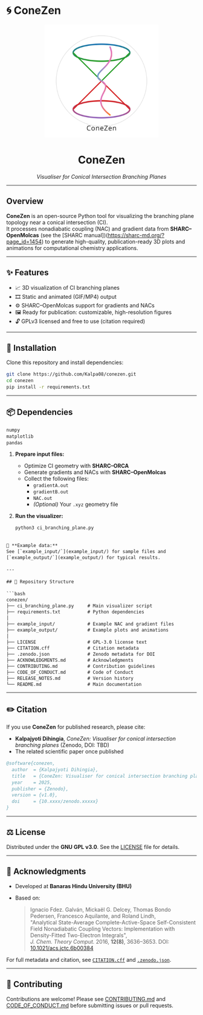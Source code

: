 # 🌀 ConeZen

<p align="center">
  <img src="logo6.svg" alt="ConeZen Logo" width="300"/>
</p>

<h1 align="center">ConeZen</h1>

<p align="center"><i>Visualiser for Conical Intersection Branching Planes</i></p>

---

## Overview

**ConeZen** is an open-source Python tool for visualizing the branching plane topology near a conical intersection (CI).  
It processes nonadiabatic coupling (NAC) and gradient data from **SHARC–OpenMolcas** (see the [SHARC manual])(https://sharc-md.org/?page_id=1454) to generate high-quality, publication-ready 3D plots and animations for computational chemistry applications.

---

## ✨ Features

- 📈 3D visualization of CI branching planes  
- 🎞️ Static and animated (GIF/MP4) output  
- ⚙️ SHARC–OpenMolcas support for gradients and NACs  
- 🖼️ Ready for publication: customizable, high-resolution figures  
- 🔓 GPLv3 licensed and free to use (citation required)

---

## 🚀 Installation

Clone this repository and install dependencies:

```bash
git clone https://github.com/Kalpa08/conezen.git
cd conezen
pip install -r requirements.txt
````
---

## 📦 Dependencies

```bash
numpy
matplotlib
pandas
```
1. **Prepare input files:**
   - Optimize CI geometry with **SHARC–ORCA**
   - Generate gradients and NACs with **SHARC–OpenMolcas**
   - Collect the following files:
     - `gradientA.out`
     - `gradientB.out`
     - `NAC.out`
     - *(Optional)* Your `.xyz` geometry file

2. **Run the visualizer:**

   ```bash
   python3 ci_branching_plane.py
```

📂 **Example data:**  
See [`example_input/`](example_input/) for sample files and [`example_output/`](example_output/) for typical results.

---

## 📁 Repository Structure

```bash
conezen/
├── ci_branching_plane.py     # Main visualizer script
├── requirements.txt          # Python dependencies
│
├── example_input/            # Example NAC and gradient files
├── example_output/           # Example plots and animations
│
├── LICENSE                   # GPL-3.0 license text
├── CITATION.cff              # Citation metadata
├── .zenodo.json              # Zenodo metadata for DOI
├── ACKNOWLEDGMENTS.md        # Acknowledgments
├── CONTRIBUTING.md           # Contribution guidelines
├── CODE_OF_CONDUCT.md        # Code of Conduct
├── RELEASE_NOTES.md          # Version history
└── README.md                 # Main documentation
```
---
## ✏️ Citation

If you use **ConeZen** for published research, please cite:
- **Kalpajyoti Dihingia**, *ConeZen: Visualiser for conical intersection branching planes* (Zenodo, DOI: TBD)
- The related scientific paper once published

```bibtex
@software{conezen,
  author  = {Kalpajyoti Dihingia},
  title   = {ConeZen: Visualiser for conical intersection branching planes},
  year    = 2025,
  publisher = {Zenodo},
  version = {v1.0},
  doi     = {10.xxxx/zenodo.xxxxx}
}
```
---

## ⚖️ License

Distributed under the **GNU GPL v3.0**. See the [LICENSE](LICENSE) file for details.

---

## 🙏 Acknowledgments

- Developed at **Banaras Hindu University (BHU)**

- Based on:  
  > Ignacio Fdez. Galván, Mickaël G. Delcey, Thomas Bondo Pedersen, Francesco Aquilante, and Roland Lindh,  
  > "Analytical State-Average Complete-Active-Space Self-Consistent Field Nonadiabatic Coupling Vectors: Implementation with Density-Fitted Two-Electron Integrals",  
  > *J. Chem. Theory Comput.* 2016, **12(8)**, 3636–3653. DOI: [10.1021/acs.jctc.6b00384](https://doi.org/10.1021/acs.jctc.6b00384)

For full metadata and citation, see [`CITATION.cff`](CITATION.cff) and [`.zenodo.json`](.zenodo.json).

---

## 🤝 Contributing

Contributions are welcome! Please see [CONTRIBUTING.md](CONTRIBUTING.md) and [CODE_OF_CONDUCT.md](CODE_OF_CONDUCT.md) before submitting issues or pull requests.
